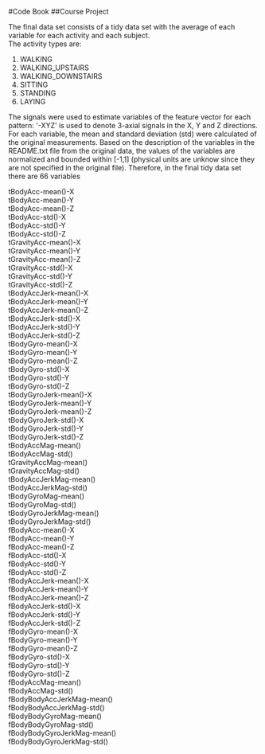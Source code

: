 #Code Book
##Course Project

The final data set consists of a tidy data set with the average of each variable for each activity and each subject.  
The activity types are:  
1. WALKING  
2. WALKING_UPSTAIRS  
3. WALKING_DOWNSTAIRS  
4. SITTING  
5. STANDING  
6. LAYING  

The signals were used to estimate variables of the feature vector for each pattern: '-XYZ' is used to denote 3-axial signals in the X, Y and Z directions. For each variable, the mean and standard deviation (std) were calculated of the original measurements. Based on the description of the variables in the README.txt file from the original data, the values of the variables are  normalized and bounded within [-1,1] (physical units are unknow since they are not specified in the original file).  Therefore, in the final tidy data set there are 66 variables  


tBodyAcc-mean()-X  
tBodyAcc-mean()-Y  
tBodyAcc-mean()-Z  
tBodyAcc-std()-X  
tBodyAcc-std()-Y  
tBodyAcc-std()-Z  
tGravityAcc-mean()-X  
tGravityAcc-mean()-Y  
tGravityAcc-mean()-Z  
tGravityAcc-std()-X  
tGravityAcc-std()-Y  
tGravityAcc-std()-Z  
tBodyAccJerk-mean()-X  
tBodyAccJerk-mean()-Y  
tBodyAccJerk-mean()-Z  
tBodyAccJerk-std()-X  
tBodyAccJerk-std()-Y   
tBodyAccJerk-std()-Z   
tBodyGyro-mean()-X  
tBodyGyro-mean()-Y  
tBodyGyro-mean()-Z  
tBodyGyro-std()-X  
tBodyGyro-std()-Y  
tBodyGyro-std()-Z  
tBodyGyroJerk-mean()-X  
tBodyGyroJerk-mean()-Y  
tBodyGyroJerk-mean()-Z  
tBodyGyroJerk-std()-X   
tBodyGyroJerk-std()-Y  
tBodyGyroJerk-std()-Z   
tBodyAccMag-mean()  
tBodyAccMag-std()  
tGravityAccMag-mean()  
tGravityAccMag-std()  
tBodyAccJerkMag-mean()  
tBodyAccJerkMag-std()  
tBodyGyroMag-mean()  
tBodyGyroMag-std()   
tBodyGyroJerkMag-mean()  
tBodyGyroJerkMag-std()   
fBodyAcc-mean()-X   
fBodyAcc-mean()-Y   
fBodyAcc-mean()-Z   
fBodyAcc-std()-X   
fBodyAcc-std()-Y     
fBodyAcc-std()-Z   
fBodyAccJerk-mean()-X   
fBodyAccJerk-mean()-Y   
fBodyAccJerk-mean()-Z   
fBodyAccJerk-std()-X    
fBodyAccJerk-std()-Y    
fBodyAccJerk-std()-Z    
fBodyGyro-mean()-X  
fBodyGyro-mean()-Y  
fBodyGyro-mean()-Z   
fBodyGyro-std()-X    
fBodyGyro-std()-Y    
fBodyGyro-std()-Z    
fBodyAccMag-mean()  
fBodyAccMag-std()     
fBodyBodyAccJerkMag-mean()  
fBodyBodyAccJerkMag-std()  
fBodyBodyGyroMag-mean()    
fBodyBodyGyroMag-std()   
fBodyBodyGyroJerkMag-mean()  
fBodyBodyGyroJerkMag-std() 

